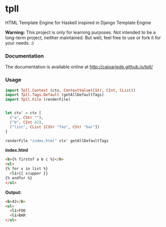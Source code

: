 # tpll
HTML Template Engine for Haskell inspired in Django Template Engine

**Warning:** This project is only for learning purposes. Not intended to be a long-term project, neither maintained. But well, feel free to use or fork it for your needs. :)

### Documentation

The documentation is available online at http://caioariede.github.io/tpll/

### Usage

```haskell
import Tpll.Context (ctx, ContextValue(CStr, CInt, CList))
import Tpll.Tags.Default (getAllDefaultTags)
import Tpll.File (renderFile)


let ctx' = ctx [
  ("a", CStr ""),
  ("b", CInt 42),
  ("list", CList [CStr "foo", CStr "bar"])
]

renderFile "index.html" ctx' getAllDefaultTags
```

**index.html**

```html
<b>{% firstof a b c %}</b>
<ul>
{% for x in list %}
  <li>{{ x|upper }}
{% endfor %}
</ul>
```

**Output:**

```html
<b>42</b>
<ul>
  <li>FOO
  <li>BAR
</ul>
```

